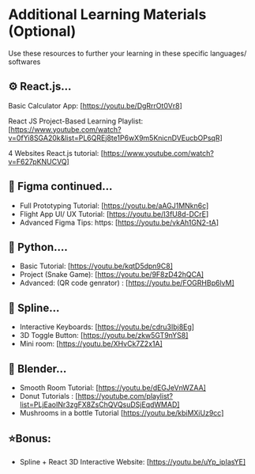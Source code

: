 # Additional Learning Materials (Optional)

Use these resources to further your learning in these specific languages/ softwares

## ⚙️ React.js...

Basic Calculator App: [https://youtu.be/DgRrrOt0Vr8]

React JS Project-Based Learning Playlist: [https://www.youtube.com/watch?v=0fYi8SGA20k&list=PL6QREj8te1P6wX9m5KnicnDVEucbOPsqR]

4 Websites React.js tutorial: [https://www.youtube.com/watch?v=F627pKNUCVQ]

## 🎨 Figma continued...

- Full Prototyping Tutorial: [https://youtu.be/aAGJ1MNkn6c]
- Flight App UI/ UX Tutorial: [https://youtu.be/I3fU8d-DCrE]
- Advanced Figma Tips: https: [https://youtu.be/vkAh1GN2-tA]

## 🐍 Python....

- Basic Tutorial: [https://youtu.be/kqtD5dpn9C8]
- Project (Snake Game): [https://youtu.be/9F8zD42hQCA]
- Advanced: (QR code genrator) : [https://youtu.be/FOGRHBp6lvM]


## 🧩 Spline...

- Interactive Keyboards: [https://youtu.be/cdru3Ibj8Eg]
- 3D Toggle Button: [https://youtu.be/zkw5GT9nYS8]
- Mini room: [https://youtu.be/XHvCk7Z2x1A]

## 🍩 Blender...

- Smooth Room Tutorial: [https://youtu.be/dEGJeVnWZAA]
- Donut Tutorials : [https://youtube.com/playlist?list=PLjEaoINr3zgFX8ZsChQVQsuDSjEqdWMAD]
- Mushrooms in a bottle Tutorial [https://youtu.be/kbiMXiUz9cc]


## ⭐️Bonus: 

- Spline + React 3D Interactive Website: [https://youtu.be/uYp_ipIasYE]